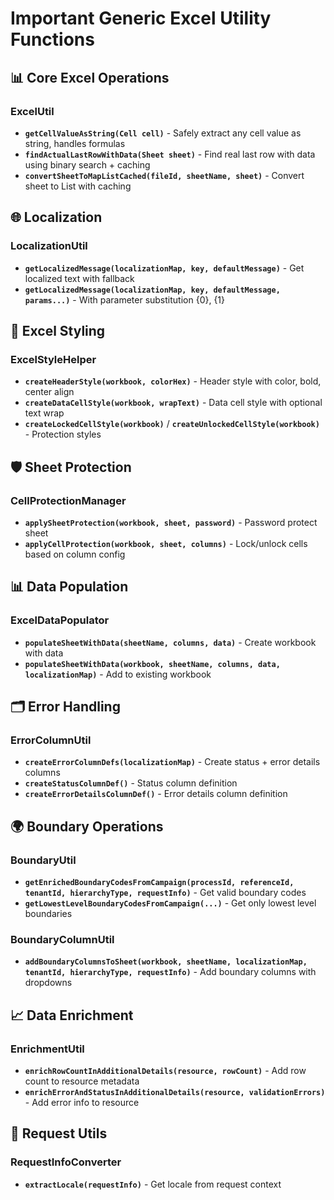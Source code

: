 # Important Generic Excel Utility Functions

## 📊 Core Excel Operations

### ExcelUtil
- **`getCellValueAsString(Cell cell)`** - Safely extract any cell value as string, handles formulas
- **`findActualLastRowWithData(Sheet sheet)`** - Find real last row with data using binary search + caching
- **`convertSheetToMapListCached(fileId, sheetName, sheet)`** - Convert sheet to List<Map> with caching

## 🌐 Localization  
### LocalizationUtil
- **`getLocalizedMessage(localizationMap, key, defaultMessage)`** - Get localized text with fallback
- **`getLocalizedMessage(localizationMap, key, defaultMessage, params...)`** - With parameter substitution {0}, {1}

## 🎨 Excel Styling
### ExcelStyleHelper
- **`createHeaderStyle(workbook, colorHex)`** - Header style with color, bold, center align
- **`createDataCellStyle(workbook, wrapText)`** - Data cell style with optional text wrap
- **`createLockedCellStyle(workbook)`** / **`createUnlockedCellStyle(workbook)`** - Protection styles

## 🛡️ Sheet Protection
### CellProtectionManager  
- **`applySheetProtection(workbook, sheet, password)`** - Password protect sheet
- **`applyCellProtection(workbook, sheet, columns)`** - Lock/unlock cells based on column config

## 📊 Data Population
### ExcelDataPopulator
- **`populateSheetWithData(sheetName, columns, data)`** - Create workbook with data
- **`populateSheetWithData(workbook, sheetName, columns, data, localizationMap)`** - Add to existing workbook

## 🗂️ Error Handling
### ErrorColumnUtil
- **`createErrorColumnDefs(localizationMap)`** - Create status + error details columns
- **`createStatusColumnDef()`** - Status column definition
- **`createErrorDetailsColumnDef()`** - Error details column definition

## 🌍 Boundary Operations
### BoundaryUtil
- **`getEnrichedBoundaryCodesFromCampaign(processId, referenceId, tenantId, hierarchyType, requestInfo)`** - Get valid boundary codes
- **`getLowestLevelBoundaryCodesFromCampaign(...)`** - Get only lowest level boundaries

### BoundaryColumnUtil
- **`addBoundaryColumnsToSheet(workbook, sheetName, localizationMap, tenantId, hierarchyType, requestInfo)`** - Add boundary columns with dropdowns

## 📈 Data Enrichment  
### EnrichmentUtil
- **`enrichRowCountInAdditionalDetails(resource, rowCount)`** - Add row count to resource metadata
- **`enrichErrorAndStatusInAdditionalDetails(resource, validationErrors)`** - Add error info to resource

## 🔄 Request Utils
### RequestInfoConverter
- **`extractLocale(requestInfo)`** - Get locale from request context